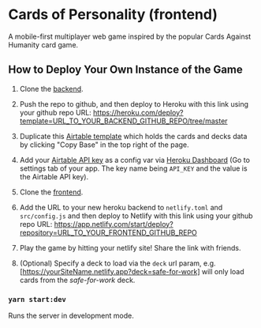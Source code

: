 # Cards of Personality (frontend)
A mobile-first multiplayer web game inspired by the popular Cards Against Humanity card game.

## How to Deploy Your Own Instance of the Game

1. Clone the [backend](https://github.com/sdennett55/cards-of-personality-backend).

2. Push the repo to github, and then deploy to Heroku with this link using your github repo URL: https://heroku.com/deploy?template=URL_TO_YOUR_BACKEND_GITHUB_REPO/tree/master

3. Duplicate this [Airtable template](https://airtable.com/shr9xPObtiWFRa3gU) which holds the cards and decks data by clicking "Copy Base" in the top right of the page.

4. Add your [Airtable API key](https://airtable.com/account) as a config var via [Heroku Dashboard](https://dashboard.heroku.com/apps) (Go to settings tab of your app. The key name being `API_KEY` and the value is the Airtable API key).

5. Clone the [frontend](https://github.com/sdennett55/cards-of-personality-frontend).

6. Add the URL to your new heroku backend to `netlify.toml` and `src/config.js` and then deploy to Netlify with this link using your github repo URL: https://app.netlify.com/start/deploy?repository=URL_TO_YOUR_FRONTEND_GITHUB_REPO

7. Play the game by hitting your netlify site! Share the link with friends.

8. (Optional) Specify a deck to load via the `deck` url param, e.g. [https://yourSiteName.netlify.app?deck=safe-for-work] will only load cards from the _safe-for-work_ deck.

### `yarn start:dev`

Runs the server in development mode.<br />
